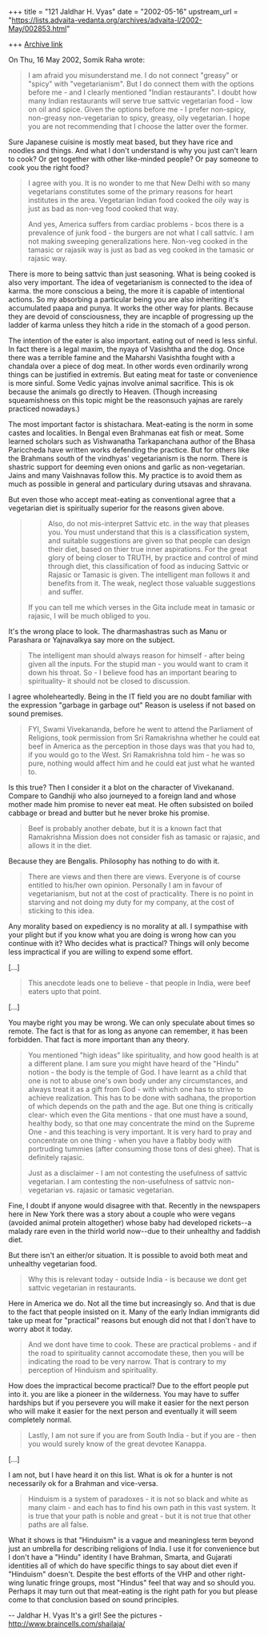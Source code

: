 +++
title = "121 Jaldhar H. Vyas"
date = "2002-05-16"
upstream_url = "https://lists.advaita-vedanta.org/archives/advaita-l/2002-May/002853.html"

+++
[Archive link](https://lists.advaita-vedanta.org/archives/advaita-l/2002-May/002853.html)

On Thu, 16 May 2002, Somik Raha wrote:

> I am afraid you misunderstand me. I do not connect "greasy" or "spicy" with
> "vegetarianism". But I do connect them with the options before me - and I
> clearly mentioned "Indian restaurants". I doubt how many Indian restaurants
> will serve true sattvic vegetarian food - low on oil and spice. Given the
> options before me - I prefer non-spicy, non-greasy non-vegetarian to spicy,
> greasy, oily vegetarian. I hope you are not recommending that I choose the
> latter over the former.
>

Sure Japanese cuisine is mostly meat based, but they have rice and
noodles and things.  And what I don't understand is why you just can't
learn to cook? Or get together with other like-minded people?  Or pay
someone to cook you the right food?


> I agree with you. It is no wonder to me that New Delhi with so many
> vegetarians constitutes some of the primary reasons for heart institutes in
> the area. Vegetarian Indian food cooked the oily way is just as bad as
> non-veg food cooked that way.
>
> And yes, America suffers from cardiac problems - bcos there is a prevalence
> of junk food - the burgers are not what I call sattvic. I am not making
> sweeping generalizations here. Non-veg cooked in the tamasic or rajasik way
> is just as bad as veg cooked in the tamasic or rajasic way.
>

There is more to being sattvic than just seasoning.  What is being cooked
is also very important.  The idea of vegetarianism is connected to the
idea of karma.  the more conscious a being, the more it is capable of
intentional actions.  So my absorbing a particular being you are also
inheriting it's accumulated paapa and punya.  It works the other way for
plants.  Because they are devoid of consciousness, they are incapble of
progressing up the ladder of karma unless they hitch a ride in the stomach
of a good person.

The intention of the eater is also important.  eating out of need is less
sinful.  In fact there is a legal maxim, the nyaya of Vasishtha and the
dog.  Once there was a terrible famine and the Maharshi Vasishtha  fought
with a chandala over a piece of dog meat.  In other words even ordinarily
wrong things can be justified in extremis.  But eating meat for taste or
convenience is more sinful.  Some Vedic yajnas involve animal sacrifice.
This is ok because the animals go directly to Heaven.  (Though increasing
squeamishness on this topic might be the reasonsuch yajnas are rarely
practiced nowadays.)

The most important factor is shistachara.  Meat-eating is the norm in some
castes and localities.  In Bengal even Brahmanas eat fish or meat.  Some
learned scholars such as Vishwanatha Tarkapanchana author of the Bhasa
Pariccheda have written works defending the practice. But for others like
the Brahmans south of the vindhyas' vegetarianism is the norm.  There is
shastric support for deeming even onions and garlic as non-vegetarian.
Jains and many Vaishnavas follow this.  My practice is to avoid them as
much as possible in general and particulary during utsavas and shravana.

But even those who accept meat-eating as conventional agree that a
vegetarian diet is spiritually superior for the reasons given above.

> > Also, do not mis-interpret Sattvic etc. in the way
> > that pleases you. You must understand that this is a
> > classification system, and suitable suggestions are
> > given so that people can design their diet, based on
> > thier true inner aspirations. For the great glory of
> > being closer to TRUTH, by practice and control of mind
> > through diet, this classification of food as inducing
> > Sattvic or Rajasic or Tamasic is given. The
> > intelligent man follows it and benefits from it. The
> > weak, neglect those valuable suggestions and suffer.
>
> If you can tell me which verses in the Gita include meat in tamasic or
> rajasic, I will be much obliged to you.

It's the wrong place to look.  The dharmashastras such as Manu or
Parashara or Yajnavalkya say more on the subject.

> The intelligent man should always reason for himself - after being given all
> the inputs. For the stupid man - you would want to cram it down his throat.
> So - I believe food has an important bearing to spirituality- it should not
> be closed to discussion.
>

I agree wholeheartedly.  Being in the IT field you are no doubt familiar
with the expression "garbage in garbage out" Reason is useless if not
based on sound premises.


> FYI, Swami Vivekananda, before he went to attend the Parliament of
> Religions, took permission from Sri Ramakrishna whether he could eat beef in
> America as the perception in those days was that you had to, if you would go
> to the West. Sri Ramakrishna told him - he was so pure, nothing would affect
> him and he could eat just what he wanted to.

Is this true?  Then I consider it a blot on the character of Vivekanand.
Compare to Gandhiji who also journeyed to a foreign land and whose mother
made him promise to never eat meat. He often subsisted on boiled cabbage
or bread and butter but he never broke his promise.

> Beef is probably another
> debate, but it is a known fact that Ramakrishna Mission does not consider
> fish as tamasic or rajasic, and allows it in the diet.
>

Because they are Bengalis.  Philosophy has nothing to do with it.

> There are views and then there are views. Everyone is of course entitled to
> his/her own opinion. Personally I am in favour of vegetarianism, but not at
> the cost of practicality.  There is no point in starving and not doing my
> duty for my company, at the cost of sticking to this idea.
>

Any morality based on expediency is no morality at all.  I sympathise with
your plight but if you know what you are doing is wrong how can you
continue with it?  Who decides what is practical?  Things will only become
less impractical if you are willing to expend some effort.

[...]

> This anecdote leads one to believe - that people in India, were beef eaters
> upto that point.

[...]


You maybe right you may be wrong. We can only speculate about times so
remote.  The fact is that for as long as anyone can remember, it has been
forbidden.  That fact is more important than any theory.


> You mentioned "high ideas" like spirituality, and how good health is at a
> different plane. I am sure you might have heard of the "Hindu" notion - the
> body is the temple of God. I have learnt as a child that one is not to abuse
> one's own body under any circumstances, and always treat it as a gift from
> God - with which one has to strive to achieve realization. This has to be
> done with sadhana, the proportion of which depends on the path and the age.
> But one thing is critically clear- which even the Gita mentions - that one
> must have a sound, healthy body, so that one may concentrate the mind on the
> Supreme One  - and this teaching is very important. It is very hard to pray
> and concentrate on one thing - when you have a flabby body with portruding
> tummies (after consuming those tons of desi ghee). That is definitely
> rajasic.
>
> Just as a disclaimer - I am not contesting the usefulness of sattvic
> vegetarian. I am contesting the non-usefulness of sattvic non-vegetarian vs.
> rajasic or tamasic vegetarian.

Fine, I doubt if anyone would disagree with that.  Recently in the
newspapers here in New York there was a story about a couple who were
vegans (avoided animal protein altogether) whose baby had developed
rickets--a malady rare even in the thirld world now--due to their
unhealthy and faddish diet.

But there isn't an either/or situation.  It is possible to avoid both meat
and unhealthy vegetarian food.

> Why this is relevant today - outside India -
> is because we dont get sattvic vegetarian in restaurants.

Here in America we do.  Not all the time but increasingly so.  And that is
due to the fact that people insisted on it.  Many of the early Indian
immigrants did take up meat for "practical" reasons but enough did not
that I don't have to worry abot it today.

> And we dont have
> time to cook. These are practical problems - and if the road to spirituality
> cannot accomodate these, then you will be indicating the road to be very
> narrow. That is contrary to my perception of Hinduism and spirituality.
>

How does the impractical become practical?  Due to the effort people put
into it.  you are like a pioneer in the wilderness.  You may have to
suffer hardships but if you persevere you will make it easier for the next
person who will make it easier for the next person and eventually it will
seem completely normal.

> Lastly, I am not sure if you are from South India - but if you are - then
> you would surely know of the great devotee Kanappa.

[...]

I am not, but I have heard it on this list.  What is ok for a hunter is
not necessarily ok for a Brahman and vice-versa.

> Hinduism is a system of paradoxes - it is not so black and white as many
> claim - and each has to find his own path in this vast system. It is true
> that your path is noble and great - but it is not true that other paths are
> all false.
>

What it shows is that "Hinduism" is a vague and meaningless term beyond
just an umbrella for describing religions of India.  I use it for
convenience but I don't have a "Hindu" identity I have Brahman, Smarta,
and Gujarati identities all of which do have specific things to say about
diet even if "Hinduism" doesn't.  Despite the best efforts of the VHP and
other right-wing lunatic fringe groups, most "Hindus" feel that way and so
should you.  Perhaps it may turn out that meat-eating is the right path
for you but please come to that conclusion based on sound principles.

--
Jaldhar H. Vyas <jaldhar at braincells.com>
It's a girl! See the pictures - http://www.braincells.com/shailaja/

